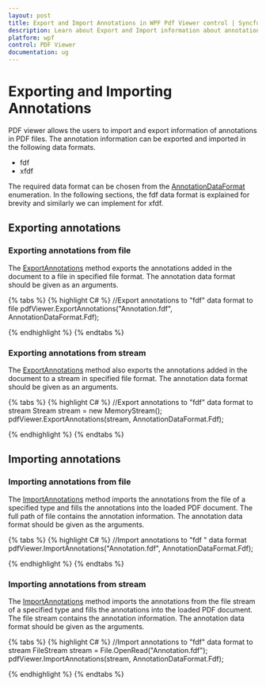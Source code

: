 ```yaml
---
layout: post
title: Export and Import Annotations in WPF Pdf Viewer control | Syncfusion
description: Learn about Export and Import information about annotations in the FDF and XFDF formats using WPF Pdf Viewer.
platform: wpf
control: PDF Viewer
documentation: ug
---
```


# Exporting and Importing Annotations

PDF viewer allows the users to import and export information of annotations in PDF files. The annotation information can be exported and imported in the following data formats.

* fdf
* xfdf

The required data format can be chosen from the [AnnotationDataFormat](https://help.syncfusion.com/cr/wpf/Syncfusion.Pdf.Parsing.AnnotationDataFormat.html) enumeration. In the following sections, the fdf data format is explained for brevity and similarly we can implement for xfdf.

## Exporting annotations

### Exporting annotations from file

The [ExportAnnotations](https://help.syncfusion.com/cr/wpf/Syncfusion.Windows.PdfViewer.PdfViewerControl.html#Syncfusion_Windows_PdfViewer_PdfViewerControl_ExportAnnotations_System_String_Syncfusion_Pdf_Parsing_AnnotationDataFormat_) method exports the annotations added in the document to a file in specified file format. The annotation data format should be given as an arguments.

{% tabs %}
{% highlight C# %}
//Export annotations to "fdf" data format to file 
pdfViewer.ExportAnnotations("Annotation.fdf", AnnotationDataFormat.Fdf);

{% endhighlight %}
{% endtabs %}

### Exporting annotations from stream

The [ExportAnnotations](https://help.syncfusion.com/cr/wpf/Syncfusion.Windows.PdfViewer.PdfViewerControl.html#Syncfusion_Windows_PdfViewer_PdfViewerControl_ExportAnnotations_System_IO_Stream_Syncfusion_Pdf_Parsing_AnnotationDataFormat_) method also exports the annotations added in the document to a stream in specified file format. The annotation data format should be given as an arguments.

{% tabs %}
{% highlight C# %}
//Export annotations to "fdf" data format to stream
Stream stream = new MemoryStream();
pdfViewer.ExportAnnotations(stream, AnnotationDataFormat.Fdf);

{% endhighlight %}
{% endtabs %}

## Importing annotations

### Importing annotations from file

The [ImportAnnotations](https://help.syncfusion.com/cr/wpf/Syncfusion.Windows.PdfViewer.PdfViewerControl.html#Syncfusion_Windows_PdfViewer_PdfViewerControl_ImportAnnotations_System_String_Syncfusion_Pdf_Parsing_AnnotationDataFormat_) method imports the annotations from the file of a specified type and fills the annotations into the loaded PDF document. The full path of file contains the annotation information. The annotation data format should be given as the arguments.

{% tabs %}
{% highlight C# %}
//Import annotations to "fdf " data format
pdfViewer.ImportAnnotations("Annotation.fdf", AnnotationDataFormat.Fdf);

{% endhighlight %}
{% endtabs %}

### Importing annotations from stream

The [ImportAnnotations](https://help.syncfusion.com/cr/wpf/Syncfusion.Windows.PdfViewer.PdfViewerControl.html#Syncfusion_Windows_PdfViewer_PdfViewerControl_ImportAnnotations_System_IO_Stream_Syncfusion_Pdf_Parsing_AnnotationDataFormat_) method imports the annotations from the file stream of a specified type and fills the annotations into the loaded PDF document. The file stream contains the annotation information. The annotation data format should be given as the arguments.

{% tabs %}
{% highlight C# %}
//Import annotations to "fdf" data format to stream
FileStream stream = File.OpenRead("Annotation.fdf");
pdfViewer.ImportAnnotations(stream, AnnotationDataFormat.Fdf);

{% endhighlight %}
{% endtabs %}